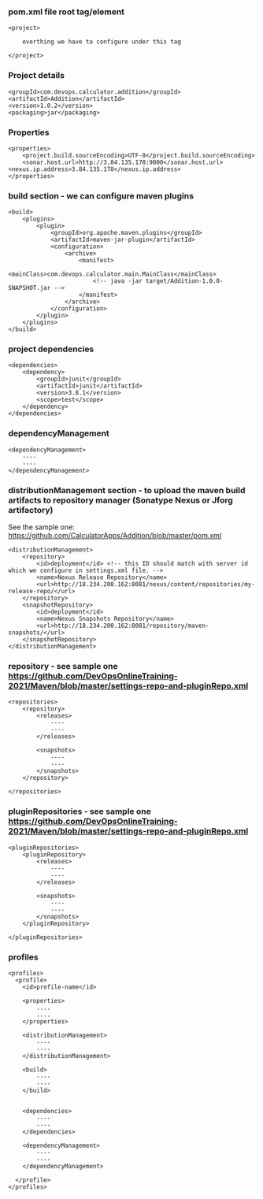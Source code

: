 ### pom.xml file root tag/element

    <project>

        everthing we have to configure under this tag

    </project>


### Project details

	<groupId>com.devops.calculator.addition</groupId>
	<artifactId>Addition</artifactId>
	<version>1.0.2</version>
	<packaging>jar</packaging>



### Properties

	<properties>
		<project.build.sourceEncoding>UTF-8</project.build.sourceEncoding>
		<sonar.host.url>http://3.84.135.178:9000</sonar.host.url>
    <nexus.ip.address>3.84.135.178</nexus.ip.address>
	</properties>


### build section - we can configure maven plugins

	<build>
		<plugins>
			<plugin>
				<groupId>org.apache.maven.plugins</groupId>
				<artifactId>maven-jar-plugin</artifactId>
				<configuration>
					<archive>
						<manifest>
							<mainClass>com.devops.calculator.main.MainClass</mainClass>
							<!-- java -jar target/Addition-1.0.0-SNAPSHOT.jar -->
						</manifest>
					</archive>
				</configuration>
			</plugin>
		</plugins>
	</build>
  
### project dependencies

	<dependencies>
		<dependency>
			<groupId>junit</groupId>
			<artifactId>junit</artifactId>
			<version>3.8.1</version>
			<scope>test</scope>
		</dependency>
	</dependencies>
  

### dependencyManagement

    <dependencyManagement>
        ----
        ----
    </dependencyManagement>
  
  
### distributionManagement section - to upload the maven build artifacts to repository manager (Sonatype Nexus or Jforg artifactory)

See the sample one: https://github.com/CalculatorApps/Addition/blob/master/pom.xml

	<distributionManagement>
		<repository>
			<id>deployment</id> <!-- this ID should match with server id which we configure in settings.xml file. -->
			<name>Nexus Release Repository</name>
			<url>http://18.234.200.162:8081/nexus/content/repositories/my-release-repo/</url>
		</repository>
		<snapshotRepository>
			<id>deployment</id>
			<name>Nexus Snapshots Repository</name>
			<url>http://18.234.200.162:8081/repository/maven-snapshots/</url>
		</snapshotRepository>
	</distributionManagement>
  

### repository - see sample one https://github.com/DevOpsOnlineTraining-2021/Maven/blob/master/settings-repo-and-pluginRepo.xml

    <repositories>
        <repository>
            <releases>
                ----
                ----
            </releases>
            
            <snapshots>
                ----
                ----           
            </snapshots>
        </repository>
        
    </repositories>


### pluginRepositories - see sample one https://github.com/DevOpsOnlineTraining-2021/Maven/blob/master/settings-repo-and-pluginRepo.xml

    <pluginRepositories>
        <pluginRepository>
            <releases>
                ----
                ----
            </releases>
            
            <snapshots>
                ----
                ----           
            </snapshots>
        </pluginRepository>
        
    </pluginRepositories>
    
    
### profiles

  	<profiles>
      <profile>
        <id>profile-name</id>
        
        <properties>
            ....
            ....
        </properties>
        
        <distributionManagement>
            ----
            ----
        </distributionManagement>
        
        <build>
            ----
            ----
        </build>
        
        
        <dependencies>
            ----
            ----
        </dependencies>
        
        <dependencyManagement>
            ----
            ----
        </dependencyManagement>
        
      </profile>
    </profiles>
     
